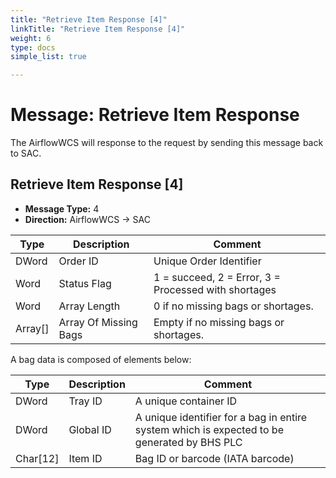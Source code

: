 ```yaml
---
title: "Retrieve Item Response [4]"
linkTitle: "Retrieve Item Response [4]"
weight: 6
type: docs
simple_list: true

---
```

# Message: Retrieve Item Response

The AirflowWCS will response to the request by sending this message back to SAC.

## Retrieve Item Response [4]

- **Message Type:** 4
- **Direction:** AirflowWCS  → SAC

|Type |Description |Comment |
|-----|------------|------------|
|DWord |Order ID |Unique Order Identifier
|Word |Status Flag| 1 = succeed, 2 = Error, 3 = Processed with shortages |
|Word |Array Length|0 if no missing bags or shortages.|
|Array[] |Array Of Missing  Bags|Empty if no missing bags or shortages.|


A bag data is composed of elements below:

|Type |Description | Comment |
|-----|------------|----------|
|DWord |Tray ID  |A unique container ID|
|DWord |Global ID |A unique identifier for a bag in entire system which is expected to be generated by BHS PLC|
|Char[12]|Item ID  |Bag ID or barcode (IATA barcode)|